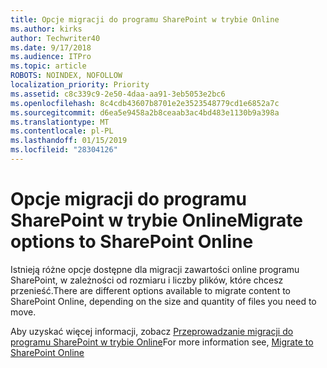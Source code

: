 ```yaml
---
title: Opcje migracji do programu SharePoint w trybie Online
ms.author: kirks
author: Techwriter40
ms.date: 9/17/2018
ms.audience: ITPro
ms.topic: article
ROBOTS: NOINDEX, NOFOLLOW
localization_priority: Priority
ms.assetid: c8c339c9-2e50-4daa-aa91-3eb5053e2bc6
ms.openlocfilehash: 8c4cdb43607b8701e2e3523548779cd1e6852a7c
ms.sourcegitcommit: d6ea5e9458a2b8ceaab3ac4bd483e1130b9a398a
ms.translationtype: MT
ms.contentlocale: pl-PL
ms.lasthandoff: 01/15/2019
ms.locfileid: "28304126"
---
```

# <a name="migrate-options-to-sharepoint-online"></a><span data-ttu-id="e8f62-102">Opcje migracji do programu SharePoint w trybie Online</span><span class="sxs-lookup"><span data-stu-id="e8f62-102">Migrate options to SharePoint Online</span></span>

<span data-ttu-id="e8f62-103">Istnieją różne opcje dostępne dla migracji zawartości online programu SharePoint, w zależności od rozmiaru i liczby plików, które chcesz przenieść.</span><span class="sxs-lookup"><span data-stu-id="e8f62-103">There are different options available to migrate content to SharePoint Online, depending on the size and quantity of files you need to move.</span></span>
  
<span data-ttu-id="e8f62-104">Aby uzyskać więcej informacji, zobacz [Przeprowadzanie migracji do programu SharePoint w trybie Online](https://go.microsoft.com/fwlink/?linkid-2022029)</span><span class="sxs-lookup"><span data-stu-id="e8f62-104">For more information see, [Migrate to SharePoint Online](https://go.microsoft.com/fwlink/?linkid-2022029)</span></span>
  

